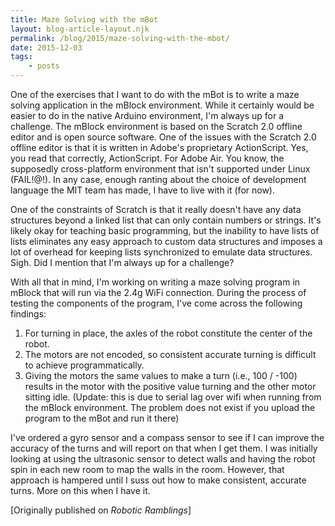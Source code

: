 ```yaml
---
title: Maze Solving with the mBot
layout: blog-article-layout.njk
permalink: /blog/2015/maze-solving-with-the-mbot/
date: 2015-12-03
tags:
    - posts
---
```


One of the exercises that I want to do with the mBot is to write a maze solving application in the mBlock environment. While it certainly would be easier to do in the native Arduino environment, I'm always up for a challenge. The mBlock environment is based on the Scratch 2.0 offline editor and is open source software. One of the issues with the Scratch 2.0 offline editor is that it is written in Adobe's proprietary ActionScript. Yes, you read that correctly, ActionScript. For Adobe Air. You know, the supposedly cross-platform environment that isn't supported under Linux (FAIL!@!). In any case, enough ranting about the choice of development language the MIT team has made, I have to live with it (for now).

One of the constraints of Scratch is that it really doesn't have any data structures beyond a linked list that can only contain numbers or strings. It's likely okay for teaching basic programming, but the inability to have lists of lists eliminates any easy approach to custom data structures and imposes a lot of overhead for keeping lists synchronized to emulate data structures. Sigh. Did I mention that I'm always up for a challenge?

With all that in mind, I'm working on writing a maze solving program in mBlock that will run via the 2.4g WiFi connection. During the process of testing the components of the program, I've come across the following findings:

1. For turning in place, the axles of the robot constitute the center of the robot.
2. The motors are not encoded, so consistent accurate turning is difficult to achieve programmatically.
3. Giving the motors the same values to make a turn (i.e., 100 / -100) results in the motor with the positive value turning and the other motor sitting idle. (Update: this is due to serial lag over wifi when running from the mBlock environment. The problem does not exist if you upload the program to the mBot and run it there)

I've ordered a gyro sensor and a compass sensor to see if I can improve the accuracy of the turns and will report on that when I get them. I was initially looking at using the ultrasonic sensor to detect walls and having the robot spin in each new room to map the walls in the room. However, that approach is hampered until I suss out how to make consistent, accurate turns. More on this when I have it.

<div class="center-text">

[Originally published on _Robotic Ramblings_]

</div>
